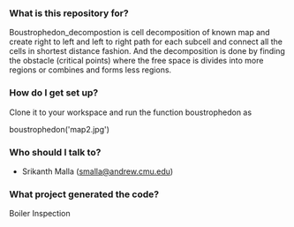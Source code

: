 ### What is this repository for? ###

Boustrophedon_decompostion is cell decomposition of known map and create right to left and left to right path for each subcell and connect all the cells in shortest distance fashion. And the decomposition is done by finding the obstacle (critical points) where the free space is divides into more regions or combines and forms less regions.

### How do I get set up? ###

Clone it to your workspace and run the function boustrophedon as

boustrophedon('map2.jpg')

### Who should I talk to? ###

* Srikanth Malla (smalla@andrew.cmu.edu)

### What project generated the code? ###
Boiler Inspection